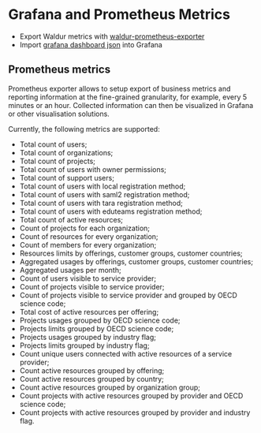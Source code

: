 # Grafana and Prometheus Metrics

- Export Waldur metrics with [waldur-prometheus-exporter](https://github.com/waldur/waldur-prometheus-exporter)
- Import [grafana dashboard json](grafana-dashboard.json) into Grafana

## Prometheus metrics

Prometheus exporter allows to setup export of business metrics and reporting information at the fine-grained
granularity, for example, every 5 minutes or an hour. Collected information can then be visualized in Grafana or
other visualisation solutions.

Currently, the following metrics are supported:

- Total count of users;
- Total count of organizations;
- Total count of projects;
- Total count of users with owner permissions;
- Total count of support users;
- Total count of users with local registration method;
- Total count of users with saml2 registration method;
- Total count of users with tara registration method;
- Total count of users with eduteams registration method;
- Total count of active resources;
- Count of projects for each organization;
- Count of resources for every organization;
- Count of members for every organization;
- Resources limits by offerings, customer groups, customer countries;
- Aggregated usages by offerings, customer groups, customer countries;
- Aggregated usages per month;
- Count of users visible to service provider;
- Count of projects visible to service provider;
- Count of projects visible to service provider and grouped by OECD science code;
- Total cost of active resources per offering;
- Projects usages grouped by OECD science code;
- Projects limits grouped by OECD science code;
- Projects usages grouped by industry flag;
- Projects limits grouped by industry flag;
- Count unique users connected with active resources of a service provider;
- Count active resources grouped by offering;
- Count active resources grouped by country;
- Count active resources grouped by organization group;
- Count projects with active resources grouped by provider and OECD science code;
- Count projects with active resources grouped by provider and industry flag.
